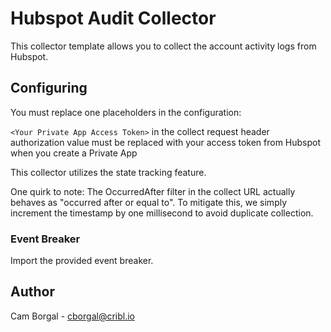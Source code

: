 # Hubspot Audit Collector

This collector template allows you to collect the account activity logs from Hubspot.

## Configuring

You must replace one placeholders in the configuration:

`<Your Private App Access Token>` in the collect request header authorization value must be replaced with your access token from Hubspot when you create a Private App

This collector utilizes the state tracking feature. 

One quirk to note: The OccurredAfter filter in the collect URL actually behaves as "occurred after or equal to". To mitigate this, we simply increment the timestamp by one millisecond to avoid duplicate collection.

### Event Breaker

Import the provided event breaker.

## Author
Cam Borgal - cborgal@cribl.io